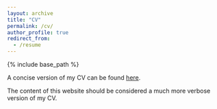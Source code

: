 ```yaml
---
layout: archive
title: "CV"
permalink: /cv/
author_profile: true
redirect_from:
  - /resume
---
```


{% include base_path %}

A concise version of my CV can be found [here](https://adamalderton.github.io/files/cv.pdf).

The content of this website should be considered a much more verbose version of my CV.